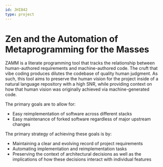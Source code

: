 ```yaml
---
id: JHI842
type: project
---
```


# Zen and the Automation of Metaprogramming for the Masses

ZAMM is a literate programming tool that tracks the relationship between human-authored requirements and machine-authored code. The cruft that vibe coding produces dilutes the codebase of quality human judgment. As such, this tool aims to preserve the human vision for the project inside of a natural language repository with a high SNR, while providing context on how that human vision was originally achieved via machine-generated code.

The primary goals are to allow for:

- Easy reimplementation of software across different stacks
- Easy maintenance of forked software regardless of major upstream changes

The primary strategy of achieving these goals is by:

- Maintaining a clear and evolving record of project requirements
- Automating implementation and reimplementation tasks
- Preserving the context of architectural decisions as well as the implications of how these decisions interact with individual features
